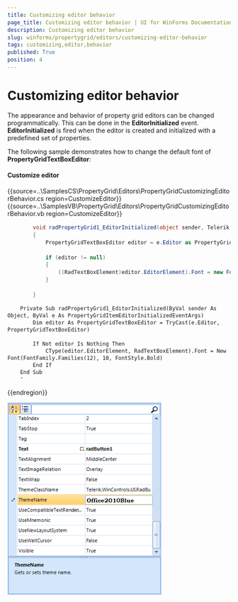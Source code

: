 ```yaml
---
title: Customizing editor behavior
page_title: Customizing editor behavior | UI for WinForms Documentation
description: Customizing editor behavior
slug: winforms/propertygrid/editors/customizing-editor-behavior
tags: customizing,editor,behavior
published: True
position: 4
---
```


# Customizing editor behavior

The appearance and behavior of property grid editors can be changed programmatically. This can be done in the __EditorInitialized__ event. __EditorInitialized__ is fired when the editor is created and initialized with a predefined set of properties.

The following sample demonstrates how to change the default font of __PropertyGridTextBoxEditor__:

#### Customize editor

{{source=..\SamplesCS\PropertyGrid\Editors\PropertyGridCustomizingEditorBehavior.cs region=CustomizeEditor}} 
{{source=..\SamplesVB\PropertyGrid\Editors\PropertyGridCustomizingEditorBehavior.vb region=CustomizeEditor}} 

````C#
        void radPropertyGrid1_EditorInitialized(object sender, Telerik.WinControls.UI.PropertyGridItemEditorInitializedEventArgs e)
        {
            PropertyGridTextBoxEditor editor = e.Editor as PropertyGridTextBoxEditor;

            if (editor != null)
            {
                ((RadTextBoxElement)editor.EditorElement).Font = new Font(FontFamily.Families[12], 10, FontStyle.Bold);
            }

        }
````
````VB.NET
    Private Sub radPropertyGrid1_EditorInitialized(ByVal sender As Object, ByVal e As PropertyGridItemEditorInitializedEventArgs)
        Dim editor As PropertyGridTextBoxEditor = TryCast(e.Editor, PropertyGridTextBoxEditor)

        If Not editor Is Nothing Then
            CType(editor.EditorElement, RadTextBoxElement).Font = New Font(FontFamily.Families(12), 10, FontStyle.Bold)
        End If
    End Sub
    '
````

{{endregion}}

![propertygrid-editors-customize-editor](images/propertygrid-editors-customize-editor.png)
